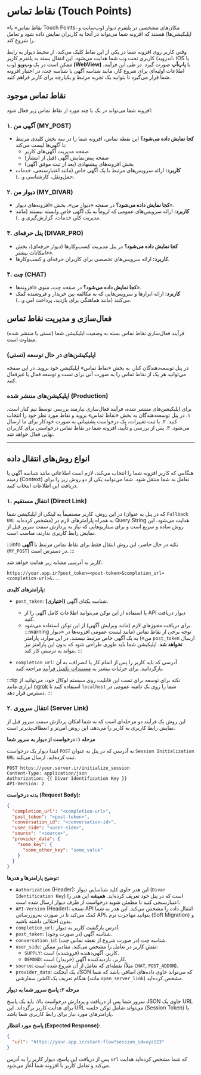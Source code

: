 # نقاط تماس (Touch Points)

«نقاط تماس» یا Touch Points، مکان‌های مشخصی در پلتفرم دیوار (وب‌سایت و اپلیکیشن‌ها) هستند که افزونه شما می‌تواند در آنجا به کاربران نمایش داده شود و تعامل را شروع کند.

وقتی کاربر روی افزونه شما در یکی از این نقاط کلیک می‌کند، از محیط دیوار به رابط کاربری تحت وب شما هدایت می‌شود. این انتقال بسته به پلتفرم کاربر (اندروید، iOS یا وب) ممکن است در یک **وب‌ویو (WebView)** یا **پاپ‌آپ** صورت گیرد. در طی این فرآیند، اطلاعات اولیه‌ای برای شروع کار، مانند شناسه آگهی یا شناسه چت، در اختیار افزونه شما قرار می‌گیرد تا بتوانید یک تجربه مرتبط و یکپارچه برای کاربر فراهم کنید.

## نقاط تماس موجود

افزونه شما می‌تواند در یک یا چند مورد از نقاط تماس زیر فعال شود:

### ۱. آگهی من (MY_POST)

- **کجا نمایش داده می‌شود؟** این نقطه تماس، افزونه شما را در سه بخش کلیدی مرتبط با آگهی‌ها لیست می‌کند:
  - صفحه مدیریت آگهی‌های کاربر
  - صفحه پیش‌نمایش آگهی (قبل از انتشار)
  - بخش افزونه‌های پیشنهادی (بعد از ثبت موفق آگهی)
- **کاربرد:** ارائه سرویس‌های مرتبط با یک آگهی خاص (مانند اعتبارسنجی، خدمات حمل‌ونقل، کارشناسی و...).

### ۲. دیوار من (MY_DIVAR)

- **کجا نمایش داده می‌شود؟** در صفحه «دیوار من»، بخش «افزونه‌های دیوار».
- **کاربرد:** ارائه سرویس‌های عمومی که لزوماً به یک آگهی خاص وابسته نیستند (مانند مدیریت کلی خدمات، گزارش‌گیری و...).

### ۳. پنل حرفه‌ای (DIVAR_PRO)

- **کجا نمایش داده می‌شود؟** در پنل مدیریت کسب‌وکارها (دیوار حرفه‌ای)، بخش «امکانات بیشتر».
- **کاربرد:** ارائه سرویس‌های تخصصی برای کاربران حرفه‌ای و کسب‌وکارها.

### ۴. چت (CHAT)

- **کجا نمایش داده می‌شود؟** در صفحه چت، منوی «افزونه‌ها».
- **کاربرد:** ارائه ابزارها و سرویس‌هایی که به مکالمه بین خریدار و فروشنده کمک می‌کنند (مانند هماهنگی برای بازدید، پرداخت امن و...).

## فعال‌سازی و مدیریت نقاط تماس

فرآیند فعال‌سازی نقاط تماس بسته به وضعیت اپلیکیشن شما (تستی یا منتشر شده) متفاوت است.

### اپلیکیشن‌های در حال توسعه (تستی)

در پنل توسعه‌دهندگان کنار، به بخش «نقاط تماس» اپلیکیشن خود بروید. در این صفحه می‌توانید هر یک از نقاط تماس را به صورت آنی برای تست و توسعه فعال یا غیرفعال کنید.

### اپلیکیشن‌های منتشر شده (Production)

برای اپلیکیشن‌های منتشر شده، فرآیند فعال‌سازی نیازمند بررسی توسط تیم کنار است.
۱. در پنل توسعه‌دهندگان به بخش «نقاط تماس» بروید و نقاط مورد نظر خود را انتخاب کنید.
۲. با ثبت تغییرات، یک درخواست پشتیبانی به صورت خودکار برای ما ارسال می‌شود.
۳. پس از بررسی و تأیید، افزونه شما در نقاط تماس درخواستی برای کاربران نهایی فعال خواهد شد.

---

## انواع روش‌های انتقال داده

هنگامی که کاربر افزونه شما را انتخاب می‌کند، لازم است اطلاعاتی مانند شناسه آگهی یا زمینه (Context) تعامل به شما منتقل شود. شما می‌توانید یکی از دو روش زیر را برای دریافت این اطلاعات انتخاب کنید.

### ۱. انتقال مستقیم (Direct Link)

در این روش، کاربر مستقیماً به لینکی از اپلیکیشن شما (که در پنل به عنوان `Fallback URL` مشخص کرده‌اید) به همراه پارامترهای لازم در Query String هدایت می‌شود. این روش ساده و سریع است و برای سناریوهایی که نیاز به پردازش سمت سرور قبل از نمایش رابط کاربری ندارند، مناسب است.

:::info نکته
در حال حاضر، این روش انتقال فقط برای نقاط تماس مرتبط با **آگهی** (`MY_POST`) در دسترس است.
:::

کاربر به آدرسی مشابه زیر هدایت خواهد شد:

```http
https://your.app.ir?post_token=<post-token>&completion_url=<completion-url>&...
```

**پارامترهای کلیدی:**

- `post_token`: **(اختیاری)** شناسه یکتای آگهی.
  - با استفاده از این توکن می‌توانید اطلاعات کامل آگهی را از API دیوار دریافت کنید.
  - برای دریافت مجوزهای لازم (مانند ویرایش آگهی) از این توکن استفاده می‌شود.
    :::warning توجه
    برخی از نقاط تماس (مانند لیست عمومی افزونه‌ها در «دیوار من») به یک آگهی خاص مرتبط نیستند. در این موارد، پارامتر `post_token` ارسال **نخواهد شد**. اپلیکیشن شما باید طوری طراحی شود که بدون این پارامتر نیز بتواند به درستی کار کند.
    :::
    
- `completion_url`: آدرسی که باید کاربر را پس از اتمام کار یا انصراف، به آن بازگردانید. برای جزئیات بیشتر به [مستندات تکمیل فرآیند](./completion) مراجعه کنید.

:::tip نکته برای توسعه
برای تست این قابلیت روی سیستم لوکال خود، می‌توانید از ابزاری مانند [ngrok](https://ngrok.com/) استفاده کنید تا `localhost` شما را روی یک دامنه عمومی در دسترس قرار دهد.
:::

### ۲. انتقال سروری (Server Link)

این روش یک فرآیند دو مرحله‌ای است که به شما امکان پردازش سمت سرور قبل از نمایش رابط کاربری به کاربر را می‌دهد. این روش امن‌تر و انعطاف‌پذیرتر است.

**مرحله ۱: درخواست از دیوار به سرور شما**

ابتدا دیوار یک درخواست `POST` به آدرسی که در پنل به عنوان `Session Initialization URL` ثبت کرده‌اید، ارسال می‌کند.

```http
POST https://your.server.ir/initialize_session
Content-Type: application/json
Authorization: {{ Divar Identification Key }}
API-Version: 2
```

**بدنه درخواست (Request Body):**

```json
{
  "completion_url": "<completion-url>",
  "post_token": "<post-token>",
  "conversation_id": "<conversation-id>",
  "user_side": "<user-side>",
  "source": "<source>",
  "provider_data": {
    "some_key": {
      "some_other_key": "some_value"
    }
  }
}
```

**توضیح پارامترها و هدرها:**

- `Authorization` (Header): این هدر حاوی کلید شناسایی دیوار (`Divar Identification Key`) است که در پنل خود تعریف کرده‌اید. **همیشه** این هدر را اعتبارسنجی کنید تا مطمئن شوید درخواست از طرف دیوار ارسال شده است.
- `API-Version` (Header): نسخه API انتقال داده را مشخص می‌کند. این هدر به شما کمک می‌کند تا در صورت به‌روزرسانی API، بتوانید مهاجرت نرم (Soft Migration) و بدون اختلالی داشته باشید.
- `completion_url`: آدرس بازگشت کاربر به دیوار.
- `post_token`: شناسه آگهی (در صورت وجود).
- `conversation_id`: شناسه چت (در صورت شروع از نقطه تماس چت).
- `user_side`: نقش کاربر در تعامل را مشخص می‌کند. مقادیر ممکن:
  - `SUPPLY`: کاربر، آگهی‌دهنده (فروشنده) است.
  - `DEMAND`: کاربر، بازدیدکننده آگهی (خریدار) است.
- `source`: نقطه‌ای که تعامل از آن شروع شده است (مثلاً `CHAT`, `POST_ADDON`).
- `provider_data`: یک آبجکت JSON که می‌تواند حاوی داده‌های اضافی باشد که شما هنگام تعریف یک اکشن سفارشی (مانند `open_server_link`) مشخص کرده‌اید.

**مرحله ۲: پاسخ سرور شما به دیوار**

سرور شما پس از دریافت و پردازش درخواست بالا، باید یک پاسخ JSON حاوی یک URL برای هدایت کاربر برگرداند. این URL می‌تواند شامل توکن جلسه (Session Token) یا پارامترهای مورد نیاز برای رابط کاربری شما باشد.

**پاسخ مورد انتظار (Expected Response):**

```json
{
  "url": "https://your.app.ir/start-flow?session_id=xyz123"
}
```

پس از دریافت این پاسخ، دیوار کاربر را به آدرس `url` که شما مشخص کرده‌اید هدایت می‌کند و تعامل کاربر با افزونه شما آغاز می‌شود.
